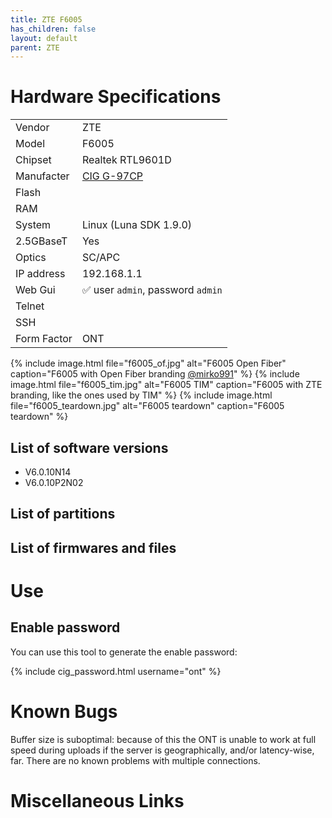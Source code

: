 ```yaml
---
title: ZTE F6005 
has_children: false
layout: default
parent: ZTE
---
```


# Hardware Specifications

|             |                                   |
| ----------- | --------------------------------- |
| Vendor      | ZTE                               |
| Model       | F6005                             |
| Chipset     | Realtek RTL9601D                  |
| Manufacter  | [CIG G-97CP](/ont-cig-g-97cp)     |
| Flash       |                                   |
| RAM         |                                   |
| System      | Linux (Luna SDK 1.9.0)            |
| 2.5GBaseT   | Yes                               |
| Optics      | SC/APC                            |
| IP address  | 192.168.1.1                       |
| Web Gui     | ✅ user `admin`, password `admin` |
| Telnet      |                                   |
| SSH         |                                   |
| Form Factor | ONT                               |
 
{% include image.html file="f6005_of.jpg" alt="F6005 Open Fiber" caption="F6005 with Open Fiber branding <a href='https://forum.fibra.click/u/mirko991'>@mirko991</a>" %}
{% include image.html file="f6005_tim.jpg" alt="F6005 TIM" caption="F6005 with ZTE branding, like the ones used by TIM" %}
{% include image.html file="f6005_teardown.jpg" alt="F6005 teardown" caption="F6005 teardown" %}


## List of software versions
- V6.0.10N14
- V6.0.10P2N02

## List of partitions
## List of firmwares and files

# Use

## Enable password

You can use this tool to generate the enable password:

{% include cig_password.html username="ont" %}

# Known Bugs

Buffer size is suboptimal: because of this the ONT is unable to work at full speed during uploads if the server is geographically, and/or latency-wise, far. There are no known problems with multiple connections.

# Miscellaneous Links


